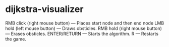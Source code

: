 # dijkstra-visualizer
RMB click (right mouse button) — Places start node and then end node
LMB hold (left mouse button) — Draws obsticles.
RMB hold (right mouse button) — Erases obsticles.
ENTER/RETURN — Starts the algorithm.
R — Restarts the game.
